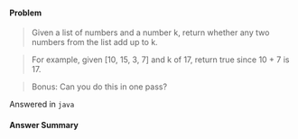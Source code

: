 #### Problem

> Given a list of numbers and a number k, return whether any two numbers from the list add up to k.

> For example, given [10, 15, 3, 7] and k of 17, return true since 10 + 7 is 17.

> Bonus: Can you do this in one pass?

Answered in ```java
            ```

#### Answer Summary
